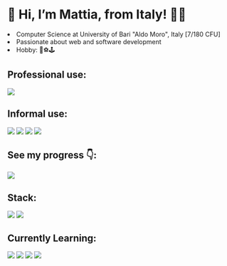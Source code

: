 <h1>👋 Hi, I’m Mattia, from Italy! 👨‍💻</h1>
<li>Computer Science at University of Bari "Aldo Moro", Italy [7/180 CFU]</li>
<li>Passionate about web and software development</li>
<li>Hobby: 🏐⚽🕹 </li>
<h2> Professional use: </h2>

<a href="https://www.linkedin.com/in/mattiacurri/"> <img src="https://img.shields.io/badge/LinkedIn-0077B5?style=for-the-badge&logo=linkedin&logoColor=white" /></a>

<h2> Informal use: </h2>

<a href="https://www.instagram.com/mattiacurri/"> <img src="https://img.shields.io/badge/Instagram-E4405F?style=for-the-badge&logo=instagram&logoColor=white" /></a>
<a href="https://twitter.com/FrumpyGoose180"> <img src="https://img.shields.io/badge/Twitter-1DA1F2?style=for-the-badge&logo=twitter&logoColor=white" /></a>
<a href="https://www.reddit.com/user/FGoose180"> <img src="https://img.shields.io/badge/Reddit-FF4500?style=for-the-badge&logo=reddit&logoColor=white" /></a>
<a href="https://www.youtube.com/channel/UCmE6QMzoIy8QZ7zCJUpnISA"> <img src="https://img.shields.io/badge/YouTube-FF0000?style=for-the-badge&logo=youtube&logoColor=white" /></a>


<h2>See my progress 👇:</h2>

<a href="https://leetcode.com/FrumpyGoose/"> <img src="https://img.shields.io/badge/-LeetCode-FFA116?style=for-the-badge&logo=LeetCode&logoColor=black" /></a>

<h2> Stack: </h2>

<img src="https://img.shields.io/badge/LaTeX-47A141?style=for-the-badge&logo=LaTeX&logoColor=white" />
<img src="https://img.shields.io/badge/C-00599C?style=for-the-badge&logo=c&logoColor=white" />

<h2> Currently Learning: </h2>

<img src="https://img.shields.io/badge/Python-FFD43B?style=for-the-badge&logo=python&logoColor=darkgreen" />


<img src="https://github-readme-stats.vercel.app/api?username=FrumpyGoose180" />
<img src="https://github-readme-stats.vercel.app/api/top-langs/?username=FrumpyGoose180" />
<img src="https://github-readme-streak-stats.herokuapp.com/?user=FrumpyGoose180" />

